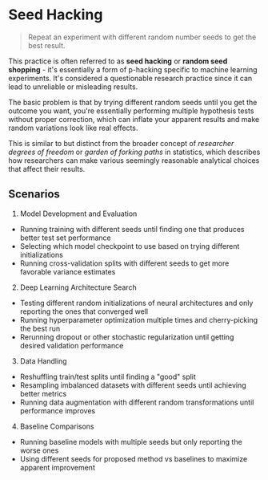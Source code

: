 # Seed Hacking

> Repeat an experiment with different random number seeds to get the best result.

This practice is often referred to as **seed hacking** or **random seed shopping** - it's essentially a form of p-hacking specific to machine learning experiments. It's considered a questionable research practice since it can lead to unreliable or misleading results.

The basic problem is that by trying different random seeds until you get the outcome you want, you're essentially performing multiple hypothesis tests without proper correction, which can inflate your apparent results and make random variations look like real effects.

This is similar to but distinct from the broader concept of _researcher degrees of freedom_ or _garden of forking paths_ in statistics, which describes how researchers can make various seemingly reasonable analytical choices that affect their results.

## Scenarios

1. Model Development and Evaluation
- Running training with different seeds until finding one that produces better test set performance
- Selecting which model checkpoint to use based on trying different initializations
- Running cross-validation splits with different seeds to get more favorable variance estimates

2. Deep Learning Architecture Search
- Testing different random initializations of neural architectures and only reporting the ones that converged well
- Running hyperparameter optimization multiple times and cherry-picking the best run
- Rerunning dropout or other stochastic regularization until getting desired validation performance

3. Data Handling
- Reshuffling train/test splits until finding a "good" split
- Resampling imbalanced datasets with different seeds until achieving better metrics
- Running data augmentation with different random transformations until performance improves

4. Baseline Comparisons
- Running baseline models with multiple seeds but only reporting the worse ones
- Using different seeds for proposed method vs baselines to maximize apparent improvement

